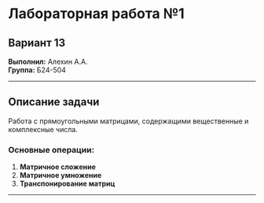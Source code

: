 # Лабораторная работа №1

## Вариант 13

**Выполнил:** Алехин А.А.  
**Группа:** Б24-504

---

## Описание задачи

Работа с прямоугольными матрицами, содержащими вещественные и комплексные числа.

### Основные операции:

1. **Матричное сложение**
2. **Матричное умножение**
3. **Транспонирование матриц**

---
